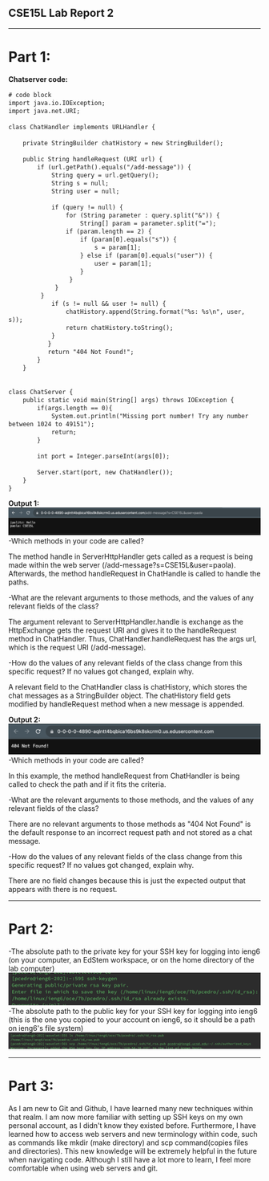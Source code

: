 ## CSE15L Lab Report 2
---
# Part 1:
__Chatserver code:__
```
# code block
import java.io.IOException;
import java.net.URI;

class ChatHandler implements URLHandler {

    private StringBuilder chatHistory = new StringBuilder();

    public String handleRequest (URI url) {
        if (url.getPath().equals("/add-message")) {
            String query = url.getQuery();
            String s = null;
            String user = null;

            if (query != null) {
                for (String parameter : query.split("&")) {
                    String[] param = parameter.split("=");
                if (param.length == 2) {
                    if (param[0].equals("s")) {
                        s = param[1];
                    } else if (param[0].equals("user")) {
                        user = param[1];
                    }
                 }
             }
         }
            if (s != null && user != null) {
                chatHistory.append(String.format("%s: %s\n", user, s));
                return chatHistory.toString();
            }
           }
           return "404 Not Found!";
        }
    }


class ChatServer {
    public static void main(String[] args) throws IOException {
        if(args.length == 0){
            System.out.println("Missing port number! Try any number between 1024 to 49151");
            return;
        }

        int port = Integer.parseInt(args[0]);

        Server.start(port, new ChatHandler());
    }
}
```

__Output 1:__
![Image](example1.png)
-Which methods in your code are called?

The method handle in ServerHttpHandler gets called as a request is being made within the web server (/add-message?s=CSE15L&user=paola). Afterwards, the method handleRequest in ChatHandle is called to handle the paths.

-What are the relevant arguments to those methods, and the values of any relevant fields of the class?

The argument relevant to ServerHttpHandler.handle is exchange as the HttpExchange gets the request URI and gives it to the handleRequest method in ChatHandler. Thus, ChatHandler.handleRequest has the args url, which is the request URI (/add-message).

-How do the values of any relevant fields of the class change from this specific request? If no values got changed, explain why.

A relevant field to the ChatHandler class is chatHistory, which stores the chat messages as a StringBuilder object. The chatHistory field gets modified by handleRequest method when a new message is appended. 

__Output 2:__
![Image](example2.png)
-Which methods in your code are called?

In this example, the method handleRequest from ChatHandler is being called to check the path and if it fits the criteria.

-What are the relevant arguments to those methods, and the values of any relevant fields of the class?

There are no relevant arguments to those methods as "404 Not Found" is the default response to an incorrect request path and not stored as a chat message.

-How do the values of any relevant fields of the class change from this specific request? If no values got changed, explain why.

There are no field changes because this is just the expected output that appears with there is no request.

---
# Part 2:
-The absolute path to the private key for your SSH key for logging into ieng6 (on your computer, an EdStem workspace, or on the home directory of the lab computer)
![Image](privatekey.png)
-The absolute path to the public key for your SSH key for logging into ieng6 (this is the one you copied to your account on ieng6, so it should be a path on ieng6's file system)
![Image](publickey.png)
___
# Part 3:
As I am new to Git and Github, I have learned many new techniques within that realm. I am now more familiar with setting up SSH keys on my own personal account, as I didn't know they existed before. Furthermore, I have learned how to access web servers and new terminology within code, such as commands like mkdir (make directory) and scp command(copies files and directories). This new knowledge will be extremely helpful in the future when navigating code. Although I still have a lot more to learn, I feel more comfortable when using web servers and git.
